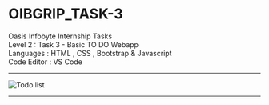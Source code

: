 # OIBGRIP_TASK-3<br>
Oasis Infobyte Internship Tasks<br>
Level 2 : Task 3 - Basic TO DO Webapp<br>
Languages : HTML , CSS , Bootstrap & Javascript<br>
Code Editor : VS Code<br>
<hr>

![Todo list](https://user-images.githubusercontent.com/88190573/154637225-45a983f9-a85f-475c-a812-c9c8e46ec086.png)
<hr>
